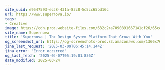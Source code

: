 ```yaml
---
site_uuid: e9547593-ec38-431a-83c8-5c5cc65bd16c
url: https://www.supernova.io/
tags:
- Creative
image: https://cdn.prod.website-files.com/632c2ca7090891667181cf26/65ce55cad4b3e1df6a93b3b8_supernova-design-systems.png
site_name: Supernova
title: 'Supernova | The Design System Platform That Grows With You'
og_screenshot_url: https://og-screenshots-prod.s3.amazonaws.com/1366x768/80/false/b91e01989fa88bb39cbbeacb75dcdba4b545972a694e783587589caaabfe2c1f.jpeg
jina_last_request: '2025-03-09T06:45:14.144Z'
jina_error: "Error occurred"
og_last_fetch: '2025-03-07T05:19:01.836Z'
date_modified: 2025-03-24
---
```




